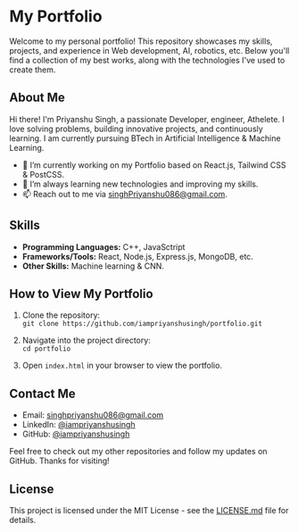 # My Portfolio

Welcome to my personal portfolio! This repository showcases my skills, projects, and experience in Web development, AI, robotics, etc. Below you'll find a collection of my best works, along with the technologies I've used to create them.

## About Me

Hi there! I'm Priyanshu Singh, a passionate Developer, engineer, Athelete. I love solving problems, building innovative projects, and continuously learning. I am currently pursuing BTech in Artificial Intelligence & Machine Learning. 

- 🔭 I’m currently working on my Portfolio based on React.js, Tailwind CSS & PostCSS.
- 🌱 I’m always learning new technologies and improving my skills.
- 📫 Reach out to me via singhPriyanshu086@gmail.com.

## Skills

- **Programming Languages:** C++, JavaSctript
- **Frameworks/Tools:** React, Node.js, Express.js, MongoDB, etc.
- **Other Skills:** Machine learning & CNN.

## How to View My Portfolio

1. Clone the repository:  
   `git clone https://github.com/iampriyanshusingh/portfolio.git`

2. Navigate into the project directory:  
   `cd portfolio`

3. Open `index.html` in your browser to view the portfolio.

## Contact Me

- Email: singhpriyanshu086@gmail.com
- LinkedIn: [@iampriyanshusingh](https://www.linkedin.com/in/iampriyanshusingh/)
- GitHub: [@iampriyanshusingh](https://github.com/iampriyanshusingh)

Feel free to check out my other repositories and follow my updates on GitHub. Thanks for visiting!

## License

This project is licensed under the MIT License - see the [LICENSE.md](LICENSE.md) file for details.
